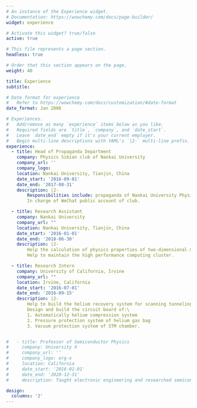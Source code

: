 ```yaml
---
# An instance of the Experience widget.
# Documentation: https://wowchemy.com/docs/page-builder/
widget: experience

# Activate this widget? true/false
active: true

# This file represents a page section.
headless: true

# Order that this section appears on the page.
weight: 40

title: Experience
subtitle:

# Date format for experience
#   Refer to https://wowchemy.com/docs/customization/#date-format
date_format: Jan 2006

# Experiences.
#   Add/remove as many `experience` items below as you like.
#   Required fields are `title`, `company`, and `date_start`.
#   Leave `date_end` empty if it's your current employer.
#   Begin multi-line descriptions with YAML's `|2-` multi-line prefix.
experience:
  - title: Head of Propaganda Department
    company: Physics Sibian club of Nankai University
    company_url: ''
    company_logo: 
    location: Nankai University, Tianjin, China
    date_start: '2016-09-01'
    date_end: '2017-08-31'
    description: |2-
        Responsibilities include: propaganda of Nankai University Physicist Tournament.\
        In charge of WeChat public account of club.

  - title: Research Assistant
    company: Nankai University
    company_url: ""
    location: Nankai University, Tianjin, China
    date_start: '2016-01-01'
    date_end: '2018-06-30'
    description: |2-
        Help the calculation of physics properties of two-dimensional materials.\
        Help to maintain the high performance computing cluster.

  - title: Research Intern
    company: University of California, Irvine
    company_url: ""
    location: Irvine, California
    date_start: '2016-07-01'
    date_end: '2016-09-15'
    description: |2-
        Help to build the helium recovery system for scanning tunneling microscope (STM) research.\
        Design and build the circuit board of:\
        1. Automatically helium compression system
        2. Pressure protection system of helium gas bag
        3. Vacuum protection system of STM chamber.


#   - title: Professor of Semiconductor Physics
#     company: University X
#     company_url: ''
#     company_logo: org-x
#     location: California
#     date_start: '2016-01-01'
#     date_end: '2020-12-31'
#     description: Taught electronic engineering and researched semiconductor physics.

design:
  columns: '2'
---
```

